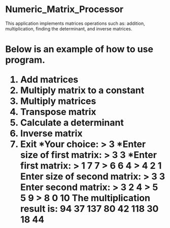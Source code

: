 # Numeric_Matrix_Processor
This application implements matrices operations such as: addition, multiplication, finding the determinant, and inverse matrices.

<h1>Below is an example of how to use program.

1. Add matrices
2. Multiply matrix to a constant
3. Multiply matrices
4. Transpose matrix
5. Calculate a determinant
6. Inverse matrix
0. Exit
*Your choice: \> 3
*Enter size of first matrix: \> 3 3
*Enter first matrix:
\> 1 7 7
\> 6 6 4
\> 4 2 1
Enter size of second matrix: \> 3 3
Enter second matrix:
\> 3 2 4
\> 5 5 9
\> 8 0 10
The multiplication result is:
94 37 137
80 42 118
30 18 44
